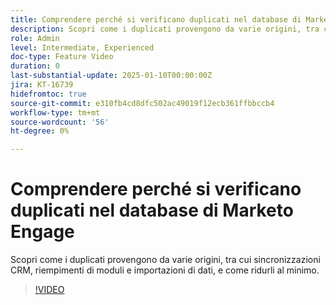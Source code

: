 ```yaml
---
title: Comprendere perché si verificano duplicati nel database di Marketo Engage
description: Scopri come i duplicati provengono da varie origini, tra cui sincronizzazioni CRM, riempimenti di moduli e importazioni di dati, e come ridurli al minimo.
role: Admin
level: Intermediate, Experienced
doc-type: Feature Video
duration: 0
last-substantial-update: 2025-01-10T00:00:00Z
jira: KT-16739
hidefromtoc: true
source-git-commit: e310fb4cd8dfc502ac49019f12ecb361ffbbccb4
workflow-type: tm+mt
source-wordcount: '56'
ht-degree: 0%

---
```



# Comprendere perché si verificano duplicati nel database di Marketo Engage

Scopri come i duplicati provengono da varie origini, tra cui sincronizzazioni CRM, riempimenti di moduli e importazioni di dati, e come ridurli al minimo.

>[!VIDEO](https://video.tv.adobe.com/v/3443898/?learn=on&enablevpops&captions=ita)
